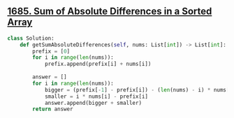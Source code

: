 ## [1685. Sum of Absolute Differences in a Sorted Array](https://leetcode.com/problems/sum-of-absolute-differences-in-a-sorted-array/)

```python
class Solution:
    def getSumAbsoluteDifferences(self, nums: List[int]) -> List[int]:
        prefix = [0]
        for i in range(len(nums)):
            prefix.append(prefix[i] + nums[i])
  
        answer = []
        for i in range(len(nums)):
            bigger = (prefix[-1] - prefix[i]) - (len(nums) - i) * nums[i]
            smaller = i * nums[i] - prefix[i]  
            answer.append(bigger + smaller)
        return answer
```

